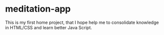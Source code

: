 # meditation-app
This is my first home project, that I hope help me to consolidate knowledge in HTML/CSS and learn better Java Script.
